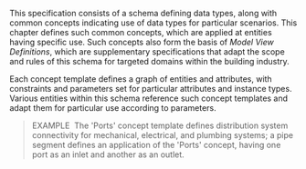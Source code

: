 ﻿This specification consists of a schema defining data types, along with common concepts indicating use of data types for particular scenarios. This chapter defines such common concepts, which are applied at entities having specific use. Such concepts also form the basis of _Model View Definitions_, which are supplementary specifications that adapt the scope and rules of this schema for targeted domains within the building industry.

Each concept template defines a graph of entities and attributes, with constraints and parameters set for particular attributes and instance types. Various entities within this schema reference such concept templates and adapt them for particular use according to parameters.

> EXAMPLE&nbsp; The 'Ports' concept template defines distribution system connectivity for mechanical, electrical, and plumbing systems; a pipe segment defines an application of the 'Ports' concept, having one port as an inlet and another as an outlet.
